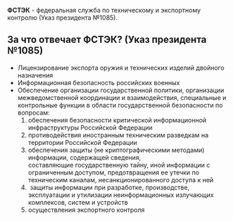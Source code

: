 **ФСТЭК** - федеральная служба по техническому и экспортному контролю (Указ президента №1085).
## За что отвечает ФСТЭК? (Указ президента №1085)
- Лицензирование экспорта оружия и технических изделий двойного назначения
- Информационная безопасность российских военных
- Обеспечение организации государственной политики, организации межведомственной координации и взаимодействия, специальные и контрольные функции в области государственной безопасности по вопросам:
	1. обеспечения безопасности критической информационной инфраструктуры Российской Федерации
	2. противодействия иностранным техническим разведкам на территории Российской Федерации
	3. обеспечения защиты (не криптографическими методами) информации, содержащей сведения, составляющие государственную тайну, иной информации с ограниченным доступом, предотвращения ее утечки по техническим каналам, несанкционированного доступа к ней
	4.  защиты информации при разработке, производстве, эксплуатации и утилизации неинформационных излучающих комплексов, систем и устройств
	5. осуществления экспортного контроля